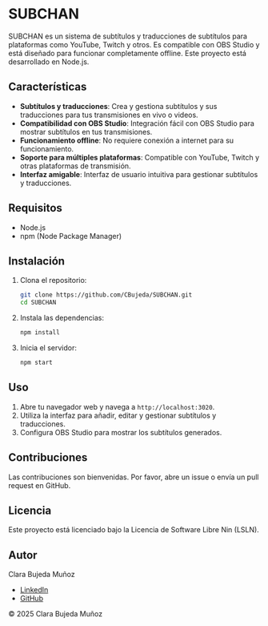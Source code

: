 # SUBCHAN

SUBCHAN es un sistema de subtítulos y traducciones de subtítulos para plataformas como YouTube, Twitch y otros. Es compatible con OBS Studio y está diseñado para funcionar completamente offline. Este proyecto está desarrollado en Node.js.

## Características

- **Subtítulos y traducciones**: Crea y gestiona subtítulos y sus traducciones para tus transmisiones en vivo o videos.
- **Compatibilidad con OBS Studio**: Integración fácil con OBS Studio para mostrar subtítulos en tus transmisiones.
- **Funcionamiento offline**: No requiere conexión a internet para su funcionamiento.
- **Soporte para múltiples plataformas**: Compatible con YouTube, Twitch y otras plataformas de transmisión.
- **Interfaz amigable**: Interfaz de usuario intuitiva para gestionar subtítulos y traducciones.

## Requisitos

- Node.js
- npm (Node Package Manager)

## Instalación

1. Clona el repositorio:

    ```sh
    git clone https://github.com/CBujeda/SUBCHAN.git
    cd SUBCHAN
    ```

2. Instala las dependencias:

    ```sh
    npm install
    ```

3. Inicia el servidor:

    ```sh
    npm start
    ```

## Uso

1. Abre tu navegador web y navega a `http://localhost:3020`.
2. Utiliza la interfaz para añadir, editar y gestionar subtítulos y traducciones.
3. Configura OBS Studio para mostrar los subtítulos generados.

## Contribuciones

Las contribuciones son bienvenidas. Por favor, abre un issue o envía un pull request en GitHub.

## Licencia

Este proyecto está licenciado bajo la Licencia de Software Libre Nin (LSLN).

## Autor

Clara Bujeda Muñoz

- [LinkedIn](https://www.linkedin.com/in/clara-bujeda/)
- [GitHub](https://github.com/CBujeda/SUBCHAN)

© 2025 Clara Bujeda Muñoz